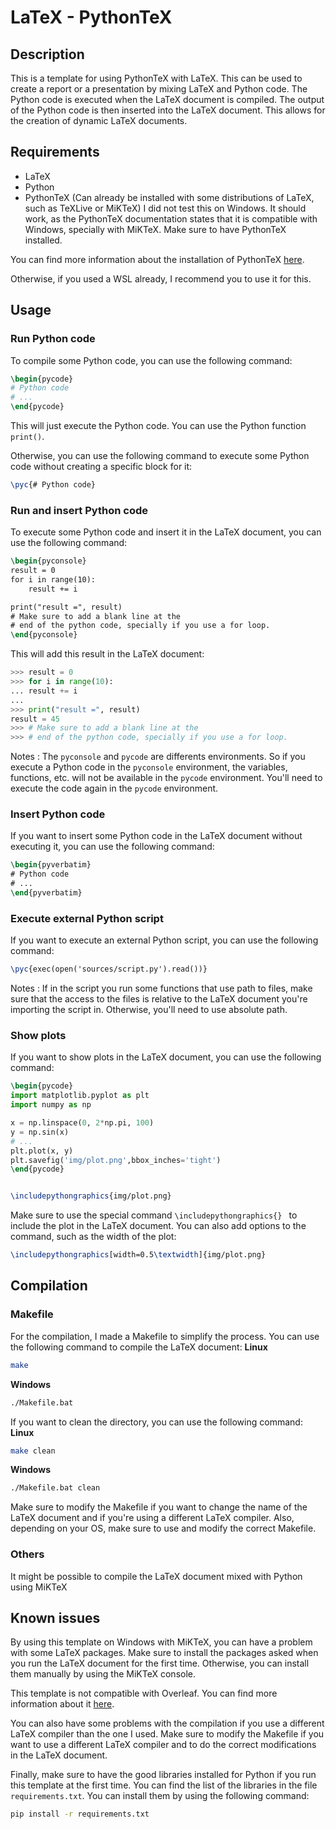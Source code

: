 # LaTeX - PythonTeX
## Description
This is a template for using PythonTeX with LaTeX. This can be used to create a report or a presentation by mixing LaTeX and Python code. The Python code is executed when the LaTeX document is compiled. The output of the Python code is then inserted into the LaTeX document. This allows for the creation of dynamic LaTeX documents.
## Requirements
* LaTeX
* Python
* PythonTeX (Can already be installed with some distributions of LaTeX, such as TeXLive or MiKTeX)
I did not test this on Windows. It should work, as the PythonTeX documentation states that it is compatible with Windows, specially with MiKTeX. Make sure to have PythonTeX installed. 

You can find more information about the installation of PythonTeX [here](https://www.mathweb.fr/euclide/pythontex/#Installation_de_PythonTeX).

Otherwise, if you used a WSL already, I recommend you to use it for this.

## Usage

### Run Python code
To compile some Python code, you can use the following command:
```latex
\begin{pycode}
# Python code
# ...
\end{pycode}
```
This will just execute the Python code. You can use the Python function `print()`.

Otherwise, you can use the following command to execute some Python code without creating a specific block for it:
```latex
\pyc{# Python code}
```
### Run and insert Python code
To execute some Python code and insert it in the LaTeX document, you can use the following command:
```latex
\begin{pyconsole}
result = 0
for i in range(10):
    result += i

print("result =", result)
# Make sure to add a blank line at the 
# end of the python code, specially if you use a for loop.
\end{pyconsole}
```


This will add this result in the LaTeX document:
```Python
>>> result = 0
>>> for i in range(10):
... result += i
...
>>> print("result =", result)
result = 45
>>> # Make sure to add a blank line at the
>>> # end of the python code, specially if you use a for loop.
```
Notes : The `pyconsole` and `pycode` are differents environments. So if you execute a Python code in the `pyconsole` environment, the variables, functions, etc. will not be available in the `pycode` environment. You'll need to execute the code again in the `pycode` environment. 

### Insert Python code
If you want to insert some Python code in the LaTeX document without executing it, you can use the following command:
```latex
\begin{pyverbatim}
# Python code
# ...
\end{pyverbatim}
```
### Execute external Python script
If you want to execute an external Python script, you can use the following command:
```latex
\pyc{exec(open('sources/script.py').read())}
```
Notes : If in the script you run some functions that use path to files, make sure that the access to the files is relative to the LaTeX document you're importing the script in. Otherwise, you'll need to use absolute path.

### Show plots
If you want to show plots in the LaTeX document, you can use the following command:
```latex
\begin{pycode}
import matplotlib.pyplot as plt
import numpy as np

x = np.linspace(0, 2*np.pi, 100)
y = np.sin(x)
# ...
plt.plot(x, y)
plt.savefig('img/plot.png',bbox_inches='tight')
\end{pycode}


\includepythongraphics{img/plot.png}
```
Make sure to use the special command `\includepythongraphics{} ` to include the plot in the LaTeX document.
You can also add options to the command, such as the width of the plot:
```latex
\includepythongraphics[width=0.5\textwidth]{img/plot.png}
```

## Compilation
### Makefile
For the compilation, I made a Makefile to simplify the process. You can use the following command to compile the LaTeX document:
**Linux**
```bash
make
```
**Windows**
```bash
./Makefile.bat
```

If you want to clean the directory, you can use the following command:
**Linux**
```bash
make clean
```
**Windows**
```bash
./Makefile.bat clean
```

Make sure to modify the Makefile if you want to change the name of the LaTeX document and if you're using a different LaTeX compiler. Also, depending on your OS, make sure to use and modify the correct Makefile.
### Others
It might be possible to compile the LaTeX document mixed with Python using MiKTeX 

## Known issues
By using this template on Windows with MiKTeX, you can have a problem with some LaTeX packages. Make sure to install the packages asked when you run the LaTeX document for the first time. Otherwise, you can install them manually by using the MiKTeX console.

This template is not compatible with Overleaf. You can find more information about it [here](https://www.overleaf.com/learn/how-to/Overleaf_v2_FAQ).

You can also have some problems with the compilation if you use a different LaTeX compiler than the one I used. Make sure to modify the Makefile if you want to use a different LaTeX compiler and to do the correct modifications in the LaTeX document.

Finally, make sure to have the good libraries installed for Python if you run this template at the first time. You can find the list of the libraries in the file `requirements.txt`. You can install them by using the following command:
```bash
pip install -r requirements.txt
```

